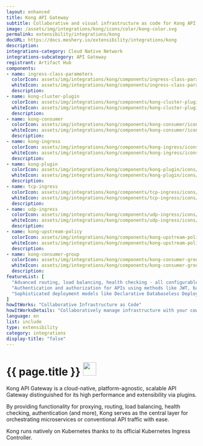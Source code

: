```yaml
---
layout: enhanced
title: Kong API Gateway
subtitle: Collaborative and visual infrastructure as code for Kong API Gateway
image: /assets/img/integrations/kong/icons/color/kong-color.svg
permalink: extensibility/integrations/kong
docURL: https://docs.meshery.io/extensibility/integrations/kong
description: 
integrations-category: Cloud Native Network
integrations-subcategory: API Gateway
registrant: Artifact Hub
components: 
- name: ingress-class-parameters
  colorIcon: assets/img/integrations/kong/components/ingress-class-parameters/icons/color/ingress-class-parameters-color.svg
  whiteIcon: assets/img/integrations/kong/components/ingress-class-parameters/icons/white/ingress-class-parameters-white.svg
  description: 
- name: kong-cluster-plugin
  colorIcon: assets/img/integrations/kong/components/kong-cluster-plugin/icons/color/kong-cluster-plugin-color.svg
  whiteIcon: assets/img/integrations/kong/components/kong-cluster-plugin/icons/white/kong-cluster-plugin-white.svg
  description: 
- name: kong-consumer
  colorIcon: assets/img/integrations/kong/components/kong-consumer/icons/color/kong-consumer-color.svg
  whiteIcon: assets/img/integrations/kong/components/kong-consumer/icons/white/kong-consumer-white.svg
  description: 
- name: kong-ingress
  colorIcon: assets/img/integrations/kong/components/kong-ingress/icons/color/kong-ingress-color.svg
  whiteIcon: assets/img/integrations/kong/components/kong-ingress/icons/white/kong-ingress-white.svg
  description: 
- name: kong-plugin
  colorIcon: assets/img/integrations/kong/components/kong-plugin/icons/color/kong-plugin-color.svg
  whiteIcon: assets/img/integrations/kong/components/kong-plugin/icons/white/kong-plugin-white.svg
  description: 
- name: tcp-ingress
  colorIcon: assets/img/integrations/kong/components/tcp-ingress/icons/color/tcp-ingress-color.svg
  whiteIcon: assets/img/integrations/kong/components/tcp-ingress/icons/white/tcp-ingress-white.svg
  description: 
- name: udp-ingress
  colorIcon: assets/img/integrations/kong/components/udp-ingress/icons/color/udp-ingress-color.svg
  whiteIcon: assets/img/integrations/kong/components/udp-ingress/icons/white/udp-ingress-white.svg
  description: 
- name: kong-upstream-policy
  colorIcon: assets/img/integrations/kong/components/kong-upstream-policy/icons/color/kong-upstream-policy-color.svg
  whiteIcon: assets/img/integrations/kong/components/kong-upstream-policy/icons/white/kong-upstream-policy-white.svg
  description: 
- name: kong-consumer-group
  colorIcon: assets/img/integrations/kong/components/kong-consumer-group/icons/color/kong-consumer-group-color.svg
  whiteIcon: assets/img/integrations/kong/components/kong-consumer-group/icons/white/kong-consumer-group-white.svg
  description: 
featureList: [
  "Advanced routing, load balancing, health checking - all configurable via a RESTful admin API or declarative configuration.",
  "Authentication and authorization for APIs using methods like JWT, basic auth, OAuth, ACLs and more.",
  "Sophisticated deployment models like Declarative Databaseless Deployment and Hybrid Deployment (control plane/data plane separation) without any vendor lock-in."
]
howItWorks: "Collaborative Infrastructure as Code"
howItWorksDetails: "Collaboratively manage infrastructure with your coworkers synchronously sharing the same designs."
language: en
list: include
type: extensibility
category: integrations
display-title: "false"
---
```

<h1>{{ page.title }} <img src="{{ page.image }}" style="width: 35px; height: 35px;" /></h1>

<p>
Kong API Gateway is a cloud-native, platform-agnostic, scalable API Gateway distinguished for its high performance and extensibility via plugins.
</p>
<p>
By providing functionality for proxying, routing, load balancing, health checking, authentication (and more), Kong serves as the central layer for orchestrating microservices or conventional API traffic with ease.
</p>
<p>
Kong runs natively on Kubernetes thanks to its official Kubernetes Ingress Controller.</p>

